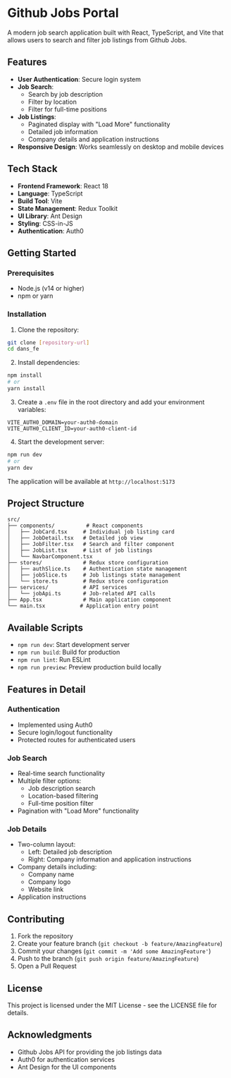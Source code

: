 # Github Jobs Portal

A modern job search application built with React, TypeScript, and Vite that allows users to search and filter job listings from Github Jobs.

## Features

- **User Authentication**: Secure login system
- **Job Search**: 
  - Search by job description
  - Filter by location
  - Filter for full-time positions
- **Job Listings**:
  - Paginated display with "Load More" functionality
  - Detailed job information
  - Company details and application instructions
- **Responsive Design**: Works seamlessly on desktop and mobile devices

## Tech Stack

- **Frontend Framework**: React 18
- **Language**: TypeScript
- **Build Tool**: Vite
- **State Management**: Redux Toolkit
- **UI Library**: Ant Design
- **Styling**: CSS-in-JS
- **Authentication**: Auth0

## Getting Started

### Prerequisites

- Node.js (v14 or higher)
- npm or yarn

### Installation

1. Clone the repository:
```bash
git clone [repository-url]
cd dans_fe
```

2. Install dependencies:
```bash
npm install
# or
yarn install
```

3. Create a `.env` file in the root directory and add your environment variables:
```env
VITE_AUTH0_DOMAIN=your-auth0-domain
VITE_AUTH0_CLIENT_ID=your-auth0-client-id
```

4. Start the development server:
```bash
npm run dev
# or
yarn dev
```

The application will be available at `http://localhost:5173`

## Project Structure

```
src/
├── components/          # React components
│   ├── JobCard.tsx     # Individual job listing card
│   ├── JobDetail.tsx   # Detailed job view
│   ├── JobFilter.tsx   # Search and filter component
│   ├── JobList.tsx     # List of job listings
│   └── NavbarComponent.tsx
├── stores/             # Redux store configuration
│   ├── authSlice.ts    # Authentication state management
│   ├── jobSlice.ts     # Job listings state management
│   └── store.ts        # Redux store configuration
├── services/           # API services
│   └── jobApi.ts       # Job-related API calls
├── App.tsx             # Main application component
└── main.tsx           # Application entry point
```

## Available Scripts

- `npm run dev`: Start development server
- `npm run build`: Build for production
- `npm run lint`: Run ESLint
- `npm run preview`: Preview production build locally

## Features in Detail

### Authentication
- Implemented using Auth0
- Secure login/logout functionality
- Protected routes for authenticated users

### Job Search
- Real-time search functionality
- Multiple filter options:
  - Job description search
  - Location-based filtering
  - Full-time position filter
- Pagination with "Load More" functionality

### Job Details
- Two-column layout:
  - Left: Detailed job description
  - Right: Company information and application instructions
- Company details including:
  - Company name
  - Company logo
  - Website link
- Application instructions

## Contributing

1. Fork the repository
2. Create your feature branch (`git checkout -b feature/AmazingFeature`)
3. Commit your changes (`git commit -m 'Add some AmazingFeature'`)
4. Push to the branch (`git push origin feature/AmazingFeature`)
5. Open a Pull Request

## License

This project is licensed under the MIT License - see the LICENSE file for details.

## Acknowledgments

- Github Jobs API for providing the job listings data
- Auth0 for authentication services
- Ant Design for the UI components
